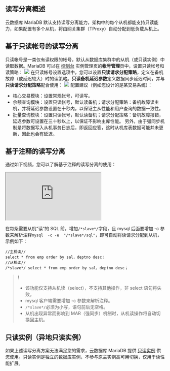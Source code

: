 
## 读写分离概述
云数据库 MariaDB 默认支持读写分离能力，架构中的每个从机都能支持只读能力，如果配置有多个从机，将由网关集群（TProxy）自动分配到低负载从机上。

## 基于只读帐号的读写分离
只读帐号是一类仅有读权限的帐号，默认从数据库集群中的从机（或只读实例）中读取数据。MariaDB 可以在 [控制台](https://console.cloud.tencent.com/mariadb) 实例管理页的**帐号管理**页中，设置只读帐号和读策略：
![](https://main.qcloudimg.com/raw/15b490b02787a9f77fbbd512e8a1c3a6.png)
在只读帐号设置选项中，您可以设置**只读请求分配策略**，定义在备机故障（或延迟较大）时的读策略。**只读备机延迟参数**定义数据同步延迟时间，并与**只读请求分配策略**配合使用：
![](https://main.qcloudimg.com/raw/0c3479bf91b95b470037569fe95a8d13.png)
配置建议（例如您设计的是某交易系统）：
- 核心交易模块：设置常规帐号，可读写。
- 余额查询模块：设置只读帐号，默认读备机；请求分配策略：备机故障读主机，并将延迟参数设置在十秒内，以保证主从性能和用户查询的数据一致性。
- 批量查询模块：设置只读帐号，默认读备机；请求分配策略：备机故障报错，延迟参数可设置在三十秒以上，以保证不影响主库性能。
另外，由于强同步机制是将数据写入从机事务日志后，即返回应答，这时从机库表数据可能并未更新，因此也会有延迟。

## 基于注释的读写分离
通过如下视频，您可以了解基于注释的读写分离的使用：
<div class="doc-video-mod"><iframe src="https://cloud.tencent.com/edu/learning/quick-play/2680-51920?source=gw.doc.media&withPoster=1&notip=1"></iframe></div>

在每条需要从机“读”的 SQL 前，增加` /*slave*/ `字段，且 mysql 后面要增加 -c 参数来解析注释`mysql  -c -e  "/*slave*/sql"`，即可自动将读请求分配到从机，示例如下：

```
//主机读//
select * from emp order by sal，deptno desc；
//从机读//
/*slave*/ select * from emp order by sal，deptno desc；
```

>!
>- 该功能仅支持从机读（select），不支持其他操作，非 select 语句将失败。
>- mysql 客户端需要增加 -c 参数来解析注释。
>- `/*slave*/`必须为小写，语句前后无空格。
>- 从机出现异常而影响到 MAR（强同步）机制时，从机读操作将自动切换回主机。

## 只读实例（异地只读实例）
如果上述读写分离方案无法满足您的需求，云数据库 MariaDB 提供 [只读实例](https://cloud.tencent.com/document/product/237/46582) 供您使用。只读实例是独立的数据库实例，不参与原主实例高可用切换，仅用于读性能扩展。
